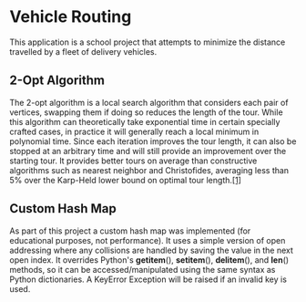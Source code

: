 # Vehicle Routing
This application is a school project that attempts to minimize the distance travelled by a fleet of delivery vehicles. 

## 2-Opt Algorithm
The 2-opt algorithm is a local search algorithm that considers each pair of vertices, swapping them if doing so reduces the length of the tour. While this algorithm can theoretically take exponential time in certain specially crafted cases, in practice it will generally reach a local minimum in polynomial time. Since each iteration improves the tour length, it can also be stopped at an arbitrary time and will still provide an improvement over the starting tour. It provides better tours on average than constructive algorithms such as nearest neighbor and Christofides, averaging less than 5% over the Karp-Held lower bound on optimal tour length.[[1]](https://www.cs.ubc.ca/~hutter/previous-earg/EmpAlgReadingGroup/TSP-JohMcg97.pdf)

## Custom Hash Map
As part of this project a custom hash map was implemented (for educational purposes, not performance). It uses a simple version of open addressing where any collisions are handled by saving the value in the next open index. It overrides Python's __getitem__(), __setitem__(), __delitem__(), and __len__() methods, so it can be accessed/manipulated using the same syntax as Python dictionaries. A KeyError Exception will be raised if an invalid key is used.
